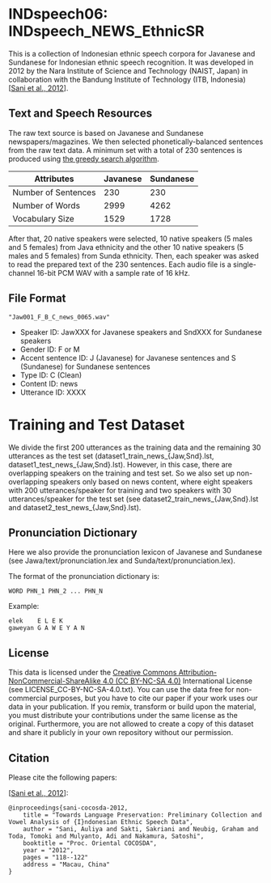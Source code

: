 # INDspeech06: INDspeech_NEWS_EthnicSR

This is a collection of Indonesian ethnic speech corpora for Javanese and Sundanese for Indonesian ethnic speech recognition. It was developed in 2012 by the Nara Institute of Science and Technology (NAIST, Japan) in collaboration with the Bandung Institute of Technology (ITB, Indonesia) [[Sani et al., 2012](https://ieeexplore.ieee.org/document/6422469)].

## Text and Speech Resources

The raw text source is based on Javanese and Sundanese newspapers/magazines. We then selected phonetically-balanced sentences from the raw text data. A minimum set with a total of 230 sentences is produced using [the greedy search algorithm](https://www.internationalphoneticassociation.org/icphs-proceedings/ICPhS2003/papers/p15_3145.pdf). 

|       Attributes     | Javanese | Sundanese | 
| --------------- | ------- |------------ |
| Number of Sentences     |      230 |           230 | 
| Number of Words   |     2999 |         4262 | 
| Vocabulary Size  |     1529 |         1728 | 

After that, 20 native speakers were selected, 10 native speakers (5 males and 5 females) from Java ethnicity and the other 10 native speakers (5 males and 5 females) from Sunda ethnicity. Then, each speaker was asked to read the prepared text of the 230 sentences. Each audio file is a single-channel 16-bit PCM WAV with a sample rate of 16 kHz.

## File Format

```
"Jaw001_F_B_C_news_0065.wav" 
```

- Speaker ID: JawXXX for Javanese speakers and SndXXX for Sundanese speakers
- Gender ID: F or M
- Accent sentence ID: J (Javanese) for Javanese sentences and S (Sundanese) for Sundanese sentences
- Type ID: C (Clean) 
- Content ID: news
- Utterance ID: XXXX 

# Training and Test Dataset

We divide the first 200 utterances as the training data and the remaining 30 utterances as the test set (dataset1_train_news_{Jaw,Snd}.lst, dataset1_test_news_{Jaw,Snd}.lst). However, in this case, there are overlapping speakers on the training and test set. So we also set up non-overlapping speakers only based on news content, where eight speakers with 200 utterances/speaker for training and two speakers with 30 utterances/speaker for the test set (see dataset2_train_news_{Jaw,Snd}.lst and dataset2_test_news_{Jaw,Snd}.lst). 

## Pronunciation Dictionary

Here we also provide the pronunciation lexicon of Javanese and Sundanese (see Jawa/text/pronunciation.lex and Sunda/text/pronunciation.lex).

The format of the pronunciation dictionary is:
```
WORD PHN_1 PHN_2 ... PHN_N
```
Example:
```
elek	E L E K 
gaweyan	G A W E Y A N 
```

## License

This data is licensed under the [Creative Commons Attribution-NonCommercial-ShareAlike 4.0 (CC BY-NC-SA 4.0)](https://creativecommons.org/licenses/by-nc-sa/4.0/) International License (see LICENSE_CC-BY-NC-SA-4.0.txt). You can use the data free for non-commercial purposes, but you have to cite our paper if your work uses our data in your publication. If you remix, transform or build upon the material, you must distribute your contributions under the same license as the original. Furthermore, you are not allowed to create a copy of this dataset and share it publicly in your own repository without our permission.

## Citation

Please cite the following papers:

[[Sani et al., 2012](doc/2012_ssakti_OCOCOSDA.pdf)]:

```
@inproceedings{sani-cocosda-2012,
    title = "Towards Language Preservation: Preliminary Collection and Vowel Analysis of {I}ndonesian Ethnic Speech Data",
    author = "Sani, Auliya and Sakti, Sakriani and Neubig, Graham and Toda, Tomoki and Mulyanto, Adi and Nakamura, Satoshi",
    booktitle = "Proc. Oriental COCOSDA",
    year = "2012",
    pages = "118--122"
    address = "Macau, China"
}
```
